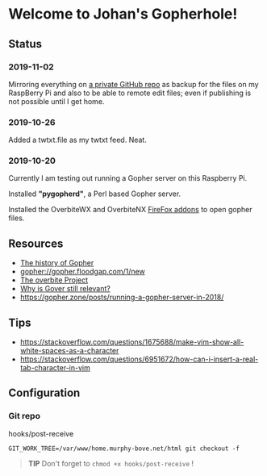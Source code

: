 # Welcome to Johan's Gopherhole!

## Status

### 2019-11-02

Mirroring everything on [a private GitHub repo](https://github.com/johanbove/gopherhole) as backup for the files on my RaspBerry Pi and also to be able to remote edit files; even if publishing is not possible until I get home.

### 2019-10-26

Added a twtxt.file as my twtxt feed. Neat.

### 2019-10-20

Currently I am testing out running a Gopher server on this Raspberry Pi.

Installed **"pygopherd"**, a Perl based Gopher server.

Installed the OverbiteWX and OverbiteNX [FireFox addons](https://addons.mozilla.org/en-US/firefox/user/1605919/) to open gopher files.


## Resources

- [The history of Gopher](https://prgmr.com/blog/gopher/2018/08/23/gopher.html)
- <gopher://gopher.floodgap.com/1/new>
- [The overbite Project](https://gopher.floodgap.com/overbite/)
- [Why is Gover still relevant?](https://gopher.floodgap.com/overbite/relevance.html)
- <https://gopher.zone/posts/running-a-gopher-server-in-2018/>

## Tips

- <https://stackoverflow.com/questions/1675688/make-vim-show-all-white-spaces-as-a-character>
- <https://stackoverflow.com/questions/6951672/how-can-i-insert-a-real-tab-character-in-vim>


## Configuration

### Git repo

hooks/post-receive

    GIT_WORK_TREE=/var/www/home.murphy-bove.net/html git checkout -f

> **TIP** Don't forget to `chmod +x hooks/post-receive` !
